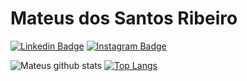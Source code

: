 # Mateus dos Santos Ribeiro
[![Linkedin Badge](https://img.shields.io/badge/linkedin-%230077B5.svg?&style=for-the-badge&logo=linkedin&logoColor=white&link=https://www.linkedin.com/in/mateus-ribeiro-b104a9120/)](https://www.linkedin.com/in/mateus-ribeiro-b104a9120/)
[![Instagram Badge](https://img.shields.io/badge/instagram-%23E4405F.svg?&style=for-the-badge&logo=instagram&logoColor=white&link=https://www.instagram.com/mateus_s_ribeiro/)](https://www.instagram.com/mateus_s_ribeiro/)

![Mateus github stats](https://github-readme-stats.vercel.app/api?username=MateusBCC020&show_icons=true&theme=merko)
[![Top Langs](https://github-readme-stats.vercel.app/api/top-langs/?username=MateusBCC020)](https://github.com/MateusBCC020)
